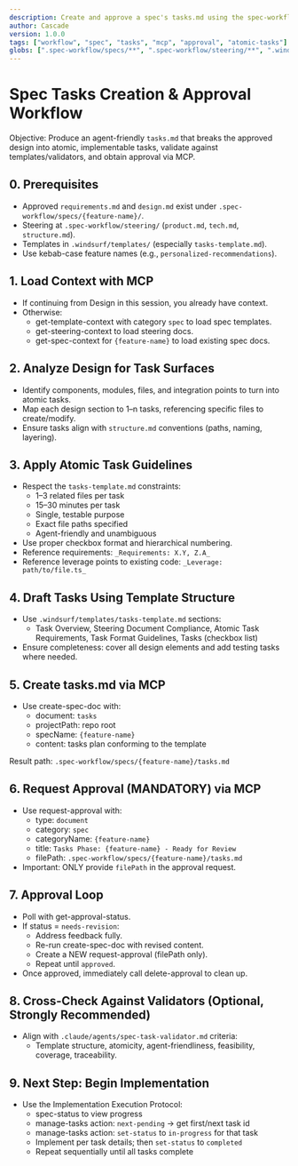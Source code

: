 ```yaml
---
description: Create and approve a spec's tasks.md using the spec-workflow MCP server, aligned with templates, validators, and steering.
author: Cascade
version: 1.0.0
tags: ["workflow", "spec", "tasks", "mcp", "approval", "atomic-tasks"]
globs: [".spec-workflow/specs/**", ".spec-workflow/steering/**", ".windsurf/templates/tasks-template.md"]
---
```


# Spec Tasks Creation & Approval Workflow

Objective: Produce an agent-friendly `tasks.md` that breaks the approved design into atomic, implementable tasks, validate against templates/validators, and obtain approval via MCP.

## 0. Prerequisites

- Approved `requirements.md` and `design.md` exist under `.spec-workflow/specs/{feature-name}/`.
- Steering at `.spec-workflow/steering/` (`product.md`, `tech.md`, `structure.md`).
- Templates in `.windsurf/templates/` (especially `tasks-template.md`).
- Use kebab-case feature names (e.g., `personalized-recommendations`).

## 1. Load Context with MCP

- If continuing from Design in this session, you already have context.
- Otherwise:
  - get-template-context with category `spec` to load spec templates.
  - get-steering-context to load steering docs.
  - get-spec-context for `{feature-name}` to load existing spec docs.

## 2. Analyze Design for Task Surfaces

- Identify components, modules, files, and integration points to turn into atomic tasks.
- Map each design section to 1–n tasks, referencing specific files to create/modify.
- Ensure tasks align with `structure.md` conventions (paths, naming, layering).

## 3. Apply Atomic Task Guidelines

- Respect the `tasks-template.md` constraints:
  - 1–3 related files per task
  - 15–30 minutes per task
  - Single, testable purpose
  - Exact file paths specified
  - Agent-friendly and unambiguous
- Use proper checkbox format and hierarchical numbering.
- Reference requirements: `_Requirements: X.Y, Z.A_`
- Reference leverage points to existing code: `_Leverage: path/to/file.ts_`

## 4. Draft Tasks Using Template Structure

- Use `.windsurf/templates/tasks-template.md` sections:
  - Task Overview, Steering Document Compliance, Atomic Task Requirements,
    Task Format Guidelines, Tasks (checkbox list)
- Ensure completeness: cover all design elements and add testing tasks where needed.

## 5. Create tasks.md via MCP

- Use create-spec-doc with:
  - document: `tasks`
  - projectPath: repo root
  - specName: `{feature-name}`
  - content: tasks plan conforming to the template

Result path: `.spec-workflow/specs/{feature-name}/tasks.md`

## 6. Request Approval (MANDATORY) via MCP

- Use request-approval with:
  - type: `document`
  - category: `spec`
  - categoryName: `{feature-name}`
  - title: `Tasks Phase: {feature-name} - Ready for Review`
  - filePath: `.spec-workflow/specs/{feature-name}/tasks.md`
- Important: ONLY provide `filePath` in the approval request.

## 7. Approval Loop

- Poll with get-approval-status.
- If status = `needs-revision`:
  - Address feedback fully.
  - Re-run create-spec-doc with revised content.
  - Create a NEW request-approval (filePath only).
  - Repeat until `approved`.
- Once approved, immediately call delete-approval to clean up.

## 8. Cross-Check Against Validators (Optional, Strongly Recommended)

- Align with `.claude/agents/spec-task-validator.md` criteria:
  - Template structure, atomicity, agent-friendliness, feasibility, coverage, traceability.

## 9. Next Step: Begin Implementation

- Use the Implementation Execution Protocol:
  - spec-status to view progress
  - manage-tasks action: `next-pending` → get first/next task id
  - manage-tasks action: `set-status` to `in-progress` for that task
  - Implement per task details; then `set-status` to `completed`
  - Repeat sequentially until all tasks complete
